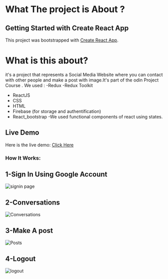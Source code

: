 # What The project is About ?

## Getting Started with Create React App

This project was bootstrapped with [Create React App](https://github.com/facebook/create-react-app).


# What is this about?

it's a project that represents a Social Media Website where you can contact with other people and make a post with image.It's part of the odin Project Course .
We used :
-Redux
-Redux Toolkit
- ReactJS
- CSS
- HTML
- Firebase (for storage and authentification)
- React_bootstrap
-We used functional components of react using states.
## Live Demo
Here is the live demo: [Click Here](https://mehdi-touil.github.io/SocialMediaWebsite-Clone/)

### How It Works:
## 1-Sign In Using Google Account
![signin page](https://firebasestorage.googleapis.com/v0/b/chatapp-819a1.appspot.com/o/signin.png?alt=media&token=3d95cacb-76ee-4954-8eeb-99c0974e2594
)
## 2-Conversations 
![Conversations](https://firebasestorage.googleapis.com/v0/b/chatapp-819a1.appspot.com/o/Screenshot%20from%202022-06-25%2018-25-19.png?alt=media&token=fdc978b3-af71-4741-92e2-b58dd41cca0e)

## 3-Make A post 
![Posts](https://firebasestorage.googleapis.com/v0/b/chatapp-819a1.appspot.com/o/Screenshot%20from%202022-06-25%2018-25-39.png?alt=media&token=cef48a0a-ccbf-4314-b1db-ac03758ec345)
## 4-Logout
![logout](src="https://firebasestorage.googleapis.com/v0/b/chatapp-819a1.appspot.com/o/Screenshot%20from%202022-06-25%2018-25-00.png?alt=media&token=cd9edd6a-1dd2-480d-986e-367f85937de0")
